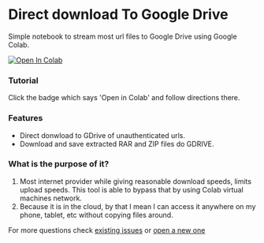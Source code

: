 
# Direct download To Google Drive 
Simple notebook to stream most url files to Google Drive using Google Colab.

<a href="https://colab.research.google.com/github/zampierilucas/Download-to-Google-Drive/blob/master/Url_download_to_GDrive.ipynb" target="_parent"><img src="https://colab.research.google.com/assets/colab-badge.svg" alt="Open In Colab"/></a>

### Tutorial
Click the badge which says 'Open in Colab' and follow directions there.

### Features
- Direct donwload to GDrive of unauthenticated urls.
- Download and save extracted RAR and ZIP files do GDRIVE.

### What is the purpose of it?
1. Most internet provider while giving reasonable download speeds, limits upload speeds. This tool is able to bypass that by using Colab virtual machines network.
2. Because it is in the cloud, by that I mean I can access it anywhere on my phone, tablet, etc without copying files around.

For more questions check [existing issues](https://github.com/zampierilucas/Download-to-Google-Drive/issues) or [open a new one](https://github.com/zampierilucas/Download-to-Google-Drive/issues/new)
